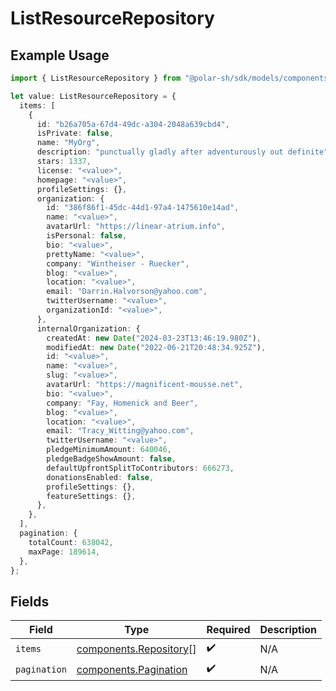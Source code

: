 # ListResourceRepository

## Example Usage

```typescript
import { ListResourceRepository } from "@polar-sh/sdk/models/components";

let value: ListResourceRepository = {
  items: [
    {
      id: "b26a705a-67d4-49dc-a304-2048a639cbd4",
      isPrivate: false,
      name: "MyOrg",
      description: "punctually gladly after adventurously out definite",
      stars: 1337,
      license: "<value>",
      homepage: "<value>",
      profileSettings: {},
      organization: {
        id: "386f86f1-45dc-44d1-97a4-1475610e14ad",
        name: "<value>",
        avatarUrl: "https://linear-atrium.info",
        isPersonal: false,
        bio: "<value>",
        prettyName: "<value>",
        company: "Wintheiser - Ruecker",
        blog: "<value>",
        location: "<value>",
        email: "Darrin.Halvorson@yahoo.com",
        twitterUsername: "<value>",
        organizationId: "<value>",
      },
      internalOrganization: {
        createdAt: new Date("2024-03-23T13:46:19.980Z"),
        modifiedAt: new Date("2022-06-21T20:48:34.925Z"),
        id: "<value>",
        name: "<value>",
        slug: "<value>",
        avatarUrl: "https://magnificent-mousse.net",
        bio: "<value>",
        company: "Fay, Homenick and Beer",
        blog: "<value>",
        location: "<value>",
        email: "Tracy_Witting@yahoo.com",
        twitterUsername: "<value>",
        pledgeMinimumAmount: 640046,
        pledgeBadgeShowAmount: false,
        defaultUpfrontSplitToContributors: 666273,
        donationsEnabled: false,
        profileSettings: {},
        featureSettings: {},
      },
    },
  ],
  pagination: {
    totalCount: 638042,
    maxPage: 189614,
  },
};
```

## Fields

| Field                                                            | Type                                                             | Required                                                         | Description                                                      |
| ---------------------------------------------------------------- | ---------------------------------------------------------------- | ---------------------------------------------------------------- | ---------------------------------------------------------------- |
| `items`                                                          | [components.Repository](../../models/components/repository.md)[] | :heavy_check_mark:                                               | N/A                                                              |
| `pagination`                                                     | [components.Pagination](../../models/components/pagination.md)   | :heavy_check_mark:                                               | N/A                                                              |